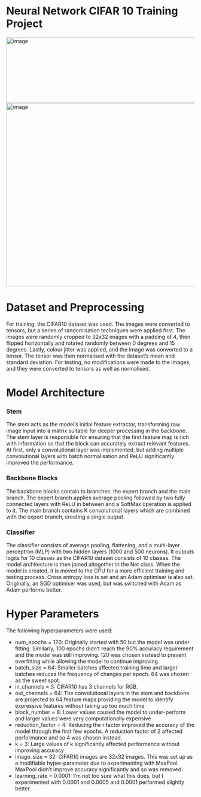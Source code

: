 # Neural Network CIFAR 10 Training Project

<img width="543" height="176" alt="image" src="https://github.com/user-attachments/assets/f3beda1e-994e-419d-accd-491c4ef57c7e" />
<img width="1189" height="490" alt="image" src="https://github.com/user-attachments/assets/920a40b8-f6d9-4984-a746-47413a93f999" />



# Dataset and Preprocessing
For training, the CIFAR10 dataset was used. The images were converted to tensors, but a series
of randomisation techniques were applied first. The images were randomly cropped to 32x32
images with a padding of 4, then flipped horizontally and rotated randomly between 0 degrees
and 15 degrees. Lastly, colour jitter was applied, and the image was converted to a tensor. The
tensor was then normalised with the dataset’s mean and standard deviation.
For testing, no modifications were made to the images, and they were converted to tensors as
well as normalised.
# Model Architecture
### Stem
The stem acts as the model’s initial feature extractor, transforming raw image input into a matrix
suitable for deeper processing in the backbone. The stem layer is responsible for ensuring that
the first feature map is rich with information so that the block can accurately extract relevant
features. At first, only a convolutional layer was implemented, but adding multiple
convolutional layers with batch normalisation and ReLU significantly improved the
performance.
### Backbone Blocks
The backbone blocks contain to branches: the expert branch and the main branch. The expert
branch applies average pooling followed by two fully connected layers with ReLU in between
and a SoftMax operation is applied to it. The main branch contains K convolutional layers which
are combined with the expert branch, creating a single output.
### Classifier
The classifier consists of average pooling, flattening, and a multi-layer perceptron (MLP) with
two hidden layers (1000 and 500 neurons). It outputs logits for 10 classes as the CIFAR10
dataset consists of 10 classes.
The model architecture is then joined altogether in the Net class. When the model is created, it
is moved to the GPU for a more efficient training and testing process. Cross entropy loss is set
and an Adam optimiser is also set. Originally, an SGD optimiser was used, but was switched
with Adam as Adam performs better.
# Hyper Parameters
The following hyperparameters were used:
- num_epochs = 120: Originally started with 50 but the model was under fitting.
Similarly, 100 epochs didn’t reach the 90% accuracy requirement and the model
was still improving. 120 was chosen instead to prevent overfitting while allowing the
model to continue improving
- batch_size = 64: Smaller batches affected training time and larger batches reduces
the frequency of changes per epoch. 64 was chosen as the sweet spot.
- in_channels = 3: CIFAR10 has 3 channels for RGB.
- out_channels = 64: The convolutional layers in the stem and backbone are projected
to 64 feature maps providing the model to identify expressive features without taking
up too much time
- block_number = 8: Lower values caused the model to under-perform and larger
values were very computationally expensive
- reduction_factor = 4: Reducing the r factor improved the accuracy of the model
through the first few epochs. A reduction factor of 2 affected performance and so 4
was chosen instead.
- k = 3: Large values of k significantly affected performance without improving
accuracy
- image_size = 32: CIFAR10 images are 32x32 images. This was set up as a modifiable
hyper-parameter due to experimenting with MaxPool. MaxPool didn’t improve
accuracy significantly and so was removed.
- learning_rate = 0.0001: I’m not too sure what this does, but I experimented with
0.0001 and 0.0005 and 0.0001 performed slightly better.
